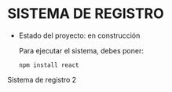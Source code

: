 <h1> SISTEMA DE REGISTRO </H1>

- Estado del proyecto: en construcción

  Para ejecutar el sistema, debes poner:

  ```npm install react```

Sistema de registro 2

